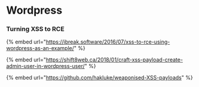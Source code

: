 # Wordpress

### Turning XSS to RCE

{% embed url="https://ibreak.software/2016/07/xss-to-rce-using-wordpress-as-an-example/" %}

{% embed url="https://shift8web.ca/2018/01/craft-xss-payload-create-admin-user-in-wordpress-user/" %}

{% embed url="https://github.com/hakluke/weaponised-XSS-payloads" %}
